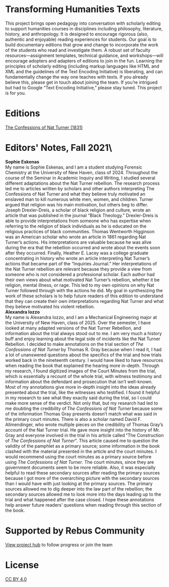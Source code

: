 # Transforming Humanities Texts
This project brings open pedagogy into conversation with scholarly editing to support humanities courses in disciplines including philosophy, literature, history, and anthropology. It is designed to encourage rigorous (also, authentic and enjoyable) reading experiences for students. Our goal is to build documentary editions that grow and change to incorporate the work of the students who read and investigate them. A robust set of faculty resources—assignment templates, technical guidance, and workshops—will encourage adopters and adapters of editions to join in the fun. Learning the principles of scholarly editing (including markup languages like HTML and XML and the guidelines of the Text Encoding Initiative) is liberating, and can fundamentally change the way one teaches with texts. If you already believe this, please get in touch about joining the team. If you’re intrigued but had to Google “Text Encoding Initiative,” please stay tuned. This project is for you. 
# Editions
[The Confessions of Nat Turner (1831)](natturnerdocumentingsouth.md)
# Editors' Notes, Fall 2021\
**Sophie Eskenas**\
My name is Sophie Eskenas, and I am a student studying Forensic Chemistry at the University of New Haven, class of 2024. Throughout the course of the Seminar in Academic Inquiry and Writing, I studied several different adaptations about the Nat Turner rebellion. The research process led me to articles written by scholars and other authors interpreting The Confessions of Nat Turner and what they believe truly motivated an enslaved man to kill numerous white men, women, and children. Turner argued that religion was his main motivation, but others beg to differ. Joseph Drexler-Dreis, a scholar of black religion and culture, wrote an article that was published in the journal “Black Theology.” Drexler-Dreis is able to provide interpretations from someone who has expertise when referring to the religion of black individuals as he is educated on the religious practices of black communities. Thomas Wentworth Higginson was an American scholar who wrote an article in 1861 regarding Nat Turner’s actions. His interpretations are valuable because he was alive during the era that the rebellion occurred and wrote about the events soon after they occurred. Finally, Heather E. Lacey was a college graduate concentrating in history who wrote an article interpreting Nat Turner’s actions that became part of the “Inquiries Journal.” Her interpretations of the Nat Turner rebellion are relevant because they provide a view from someone who is not considered a professional scholar. Each author had their own views about what motivated Nat Turner’s rebellion, whether it be religion, mental illness, or rage. This led to my own opinions on why Nat Turner followed through with the actions he did. My goal in synthesizing the work of these scholars is to help future readers of this edition to understand that they can create their own interpretations regarding Nat Turner and what they believe motivated his violent rebellion.\
**Alexandra Iozzo**\
My name is Alexandra Iozzo, and I am a Mechanical Engineering major at the University of New Haven, class of 2025. Over the semester, I have looked at many adapted versions of the Nat Turner Rebellion, and information about the trial always stood out to me. I am very much a history buff and enjoy learning about the legal side of incidents like the Nat Turner Rebellion. I decided to make annotations on the trial section of *The Confessions of Nat Turner* by Thomas R. Gray because when I read it, I had a lot of unanswered questions about the specifics of the trial and how trials worked back in the nineteenth century. I would have liked to have resources when reading the book that explained the hearing more in-depth. Through my research, I found digitized images of the Court Minutes from the trial, which is essentially a recount of the whole trial, with witness testimony and information about the defendant and prosecution that isn’t well-known. Most of my annotations give more in-depth insight into the ideas already presented about the trial, like the witnesses who testified. I found it helpful in my research to see what they exactly said during the trial, so I could make more sense of the verdict. Not only that, but my research had led to me doubting the credibility of *The Confessions of Nat Turner* because some of the information Thomas Gray presents doesn’t match what was said in the primary court minutes. There is also a scholar named David F. Allmendinger, who wrote multiple pieces on the credibility of Thomas Gray’s account of the Nat Turner trial. He gave more insight into the history of Mr. Gray and everyone involved in the trial in his article called “The Construction of *The Confessions of Nat Turner*”. This article caused me to question the validity of the pamphlet as a primary source; some information in the book clashed with the material presented in the article and the court minutes. I would recommend using the court minutes as a primary source before using *The Confessions of Nat Turner*. The court minutes, since they are government documents seem to be more reliable. Also, it was especially helpful to read these secondary sources after reading the primary sources because I got more of the overarching picture with the secondary sources than I would have with just looking at the primary sources. The primary sources allowed me to dig deeper into the law part of the rebellion; the secondary sources allowed me to look more into the days leading up to the trial and what happened after the case closed. I hope these annotations help answer future readers’ questions when reading through this section of the book.
# Supported by Rebus Community
[View project hub](https://www1.rebus.community/#/project/2852bad4-21ad-49d5-88d3-75733000ea4e) to follow progress or join the team
# License
[CC BY 4.0](https://creativecommons.org/licenses/by/4.0/)

